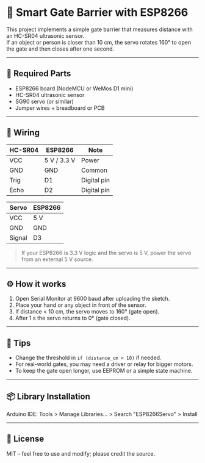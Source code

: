 # 🏥 Smart Gate Barrier with ESP8266

This project implements a simple gate barrier that measures distance with an HC-SR04 ultrasonic sensor.  
If an object or person is closer than 10 cm, the servo rotates 160° to open the gate and then closes after one second.

---

## 🧰 Required Parts
- ESP8266 board (NodeMCU or WeMos D1 mini)  
- HC-SR04 ultrasonic sensor  
- SG90 servo (or similar)  
- Jumper wires + breadboard or PCB  

---

## 🔌 Wiring
| HC-SR04 | ESP8266 | Note |
|---------|---------|------|
| VCC     | 5 V / 3.3 V | Power |
| GND     | GND     | Common |
| Trig    | D1      | Digital pin |
| Echo    | D2      | Digital pin |

| Servo | ESP8266 |
|-------|---------|
| VCC   | 5 V     |
| GND   | GND     |
| Signal| D3      |

> If your ESP8266 is 3.3 V logic and the servo is 5 V, power the servo from an external 5 V source.

---

## ⚙️ How it works
1. Open Serial Monitor at 9600 baud after uploading the sketch.  
2. Place your hand or any object in front of the sensor.  
3. If distance < 10 cm, the servo moves to 160° (gate open).  
4. After 1 s the servo returns to 0° (gate closed).

---

## 📝 Tips
- Change the threshold in `if (distance_cm < 10)` if needed.  
- For real-world gates, you may need a driver or relay for bigger motors.  
- To keep the gate open longer, use EEPROM or a simple state machine.

---

## 📦 Library Installation
Arduino IDE:  Tools > Manage Libraries... > Search "ESP8266Servo" > Install


---
## 📄 License
MIT – feel free to use and modify; please credit the source.
